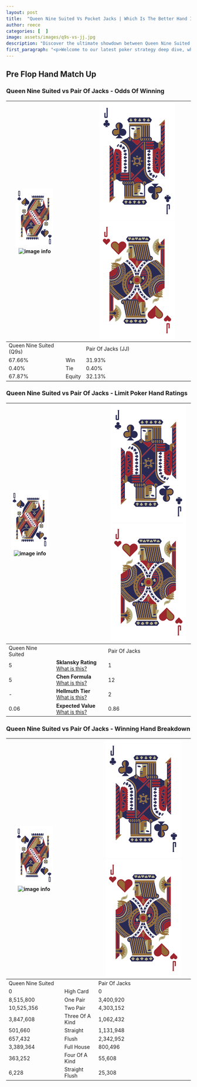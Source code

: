 ```yaml
---
layout: post
title:  "Queen Nine Suited Vs Pocket Jacks | Which Is The Better Hand In Poker? A Complete Guide"
author: reece
categories: [  ]
image: assets/images/q9s-vs-jj.jpg
description: "Discover the ultimate showdown between Queen Nine Suited and Pair Of Jacks in poker! Uncover the odds, strategies, and scenarios where one hand triumphs over the other. Get ready to up your poker game with this thrilling analysis."
first_paragraph: "<p>Welcome to our latest poker strategy deep dive, where we're pitting two distinct hands against each other in a high-stakes showdown: Queen Nine Suited vs Pair Of Jacks.</p><p>In the dynamic world of poker, every decision counts, and knowing which hand holds the upper hand is key to your success at the table.</p><p>In this article, we'll dissect these two hands, explore the scenarios where one dominates the other, and equip you with the knowledge to make strategic choices that can tip the odds in your favor.</p><p>Get ready to unravel the intriguing dynamics of these poker hands and elevate your game to new heights.</p>"
---
```




[comment]: # (sp0)

## Pre Flop Hand Match Up

<div class="table hand-ratings" markdown="1"> 



### Queen Nine Suited vs Pair Of Jacks - Odds Of Winning


    
| ![image info](assets/images/hand1/Q.png) ![image info](assets/images/hand1/9s.png) |  | ![image info](assets/images/hand2/J.png) ![image info](assets/images/hand2/Jo.png) |
| -------- | -------- | -------- |
| Queen Nine Suited (Q9s) |  | Pair Of Jacks (JJ) |
| 67.66% | Win | 31.93% |
| 0.40% | Tie | 0.40% |
| 67.87% | Equity | 32.13% |




[comment]: # (sp1)



### Queen Nine Suited vs Pair Of Jacks - Limit Poker Hand Ratings


    
| ![image info](assets/images/hand1/Q.png) ![image info](assets/images/hand1/9s.png) |  | ![image info](assets/images/hand2/J.png) ![image info](assets/images/hand2/Jo.png) |
| -------- | -------- | -------- |
| Queen Nine Suited |  | Pair Of Jacks |
| 5 | **Sklansky Rating** [What is this?](/sklansky-rating-explained) | 1 |
| 5 | **Chen Formula** [What is this?](/chen-formula-explained) | 12 |
| - | **Hellmuth Tier** [What is this?](/Hellmuth-tier-explained) | 2 |
| 0.06 | **Expected Value** [What is this?](/expected-value-explained) | 0.86 |




[comment]: # (sp2)



### Queen Nine Suited vs Pair Of Jacks - Winning Hand Breakdown


    
| ![image info](assets/images/hand1/Q.png) ![image info](assets/images/hand1/9s.png) |  | ![image info](assets/images/hand2/J.png) ![image info](assets/images/hand2/Jo.png) |
| -------- | -------- | -------- |
| Queen Nine Suited |  | Pair Of Jacks |
| 0 | High Card | 0 |
| 8,515,800 | One Pair | 3,400,920 |
| 10,525,356 | Two Pair | 4,303,152 |
| 3,847,608 | Three Of A Kind | 1,062,432 |
| 501,660 | Straight | 1,131,948 |
| 657,432 | Flush | 2,342,952 |
| 3,389,364 | Full House | 800,496 |
| 363,252 | Four Of A Kind | 55,608 |
| 6,228 | Straight Flush | 25,308 |




[comment]: # (sp3)



</div>

[comment]: # (sp4)



[comment]: # (sp5)

